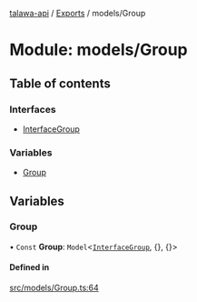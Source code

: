 [talawa-api](../README.md) / [Exports](../modules.md) / models/Group

# Module: models/Group

## Table of contents

### Interfaces

- [InterfaceGroup](../interfaces/models_Group.InterfaceGroup.md)

### Variables

- [Group](models_Group.md#group)

## Variables

### Group

• `Const` **Group**: `Model`\<[`InterfaceGroup`](../interfaces/models_Group.InterfaceGroup.md), \{\}, \{\}\>

#### Defined in

[src/models/Group.ts:64](https://github.com/PalisadoesFoundation/talawa-api/blob/8707a9c/src/models/Group.ts#L64)

